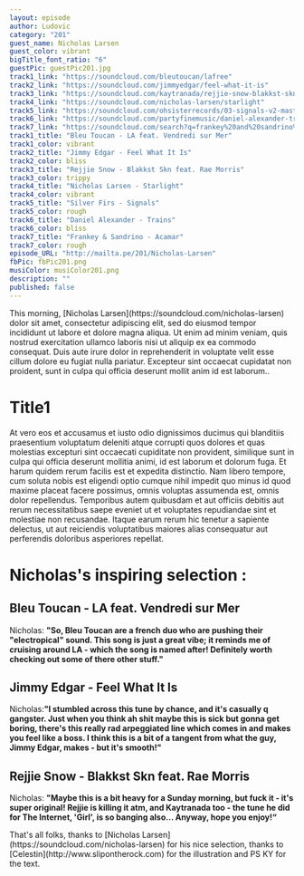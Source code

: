 ```yaml
---
layout: episode
author: Ludovic
category: "201"
guest_name: Nicholas Larsen
guest_color: vibrant
bigTitle_font_ratio: "6"
guestPic: guestPic201.jpg
track1_link: "https://soundcloud.com/bleutoucan/lafree"
track2_link: "https://soundcloud.com/jimmyedgar/feel-what-it-is"
track3_link: "https://soundcloud.com/kaytranada/rejjie-snow-blakkst-skn-feat-rae-morris-kaytra-mix"
track4_link: "https://soundcloud.com/nicholas-larsen/starlight"
track5_link: "https://soundcloud.com/ohsisterrecords/03-signals-v2-mastered-wav"
track6_link: "https://soundcloud.com/partyfinemusic/daniel-alexander-trains"
track7_link: "https://soundcloud.com/search?q=frankey%20and%20sandrino%20acamar"
track1_title: "Bleu Toucan - LA feat. Vendredi sur Mer"
track1_color: vibrant
track2_title: "Jimmy Edgar - Feel What It Is"
track2_color: bliss
track3_title: "Rejjie Snow - Blakkst Skn feat. Rae Morris"
track3_color: trippy
track4_title: "Nicholas Larsen - Starlight"
track4_color: vibrant
track5_title: "Silver Firs - Signals"
track5_color: rough
track6_title: "Daniel Alexander - Trains"
track6_color: bliss
track7_title: "Frankey & Sandrino - Acamar"
track7_color: rough
episode_URL: "http://mailta.pe/201/Nicholas-Larsen"
fbPic: fbPic201.png
musiColor: musiColor201.png
description: ""
published: false
---
```


<p id="introduction">This morning, [Nicholas Larsen](https://soundcloud.com/nicholas-larsen) dolor sit amet, consectetur adipiscing elit, sed do eiusmod tempor incididunt ut labore et dolore magna aliqua. Ut enim ad minim veniam, quis nostrud exercitation ullamco laboris nisi ut aliquip ex ea commodo consequat. Duis aute irure dolor in reprehenderit in voluptate velit esse cillum dolore eu fugiat nulla pariatur. Excepteur sint occaecat cupidatat non proident, sunt in culpa qui officia deserunt mollit anim id est laborum..
</p>

# Title1

At vero eos et accusamus et iusto odio dignissimos ducimus qui blanditiis praesentium voluptatum deleniti atque corrupti quos dolores et quas molestias excepturi sint occaecati cupiditate non provident, similique sunt in culpa qui officia deserunt mollitia animi, id est laborum et dolorum fuga. Et harum quidem rerum facilis est et expedita distinctio. Nam libero tempore, cum soluta nobis est eligendi optio cumque nihil impedit quo minus id quod maxime placeat facere possimus, omnis voluptas assumenda est, omnis dolor repellendus. Temporibus autem quibusdam et aut officiis debitis aut rerum necessitatibus saepe eveniet ut et voluptates repudiandae sint et molestiae non recusandae. Itaque earum rerum hic tenetur a sapiente delectus, ut aut reiciendis voluptatibus maiores alias consequatur aut perferendis doloribus asperiores repellat. 

# Nicholas's inspiring selection :
 
## Bleu Toucan - LA feat. Vendredi sur Mer
Nicholas: **"**So, Bleu Toucan are a french duo who are pushing their "electropical" sound. This song is just a great vibe; it reminds me of cruising around LA - which the song is named after! Definitely worth checking out some of there other stuff.**"**

## Jimmy Edgar - Feel What It Is
Nicholas:**"**I stumbled across this tune by chance, and it's casually q gangster. Just when you think ah shit maybe this is sick but gonna get boring, there's this really rad arpeggiated line which comes in and makes you feel like a boss. I think this is a bit of a tangent from what the guy, Jimmy Edgar, makes - but it's smooth!**"**

## Rejjie Snow - Blakkst Skn feat. Rae Morris
Nicholas: **"**Maybe this is a bit heavy for a Sunday morning, but fuck it - it's super original! Rejjie is killing it atm, and Kaytranada too - the tune he did for The Internet, 'Girl', is so banging also... Anyway, hope you enjoy!**“**
 
<p id="outroduction">
That's all folks, thanks to [Nicholas Larsen](https://soundcloud.com/nicholas-larsen) for his nice selection, thanks to [Celestin](http://www.slipontherock.com) for the illustration and PS KY for the text.</p>
